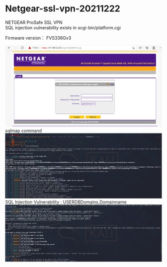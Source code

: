 # Netgear-ssl-vpn-20211222


NETGEAR ProSafe  SSL VPN  
SQL injection vulnerability exists in scgi-bin/platform.cgi     


Firmware version： FVS336Gv3  

![FVS336Gv3](https://github.com/badboycxcc/Netgear-ssl-vpn-20211222/blob/main/FSV336G-0.png)
sqlmap command  
![](https://github.com/badboycxcc/Netgear-ssl-vpn-20211222/blob/main/FVS336G-1.png)
SQL Injection Vulnerability : USERDBDomains.Domainname
![](https://github.com/badboycxcc/Netgear-ssl-vpn-20211222/blob/main/FVS336G-2.png)
